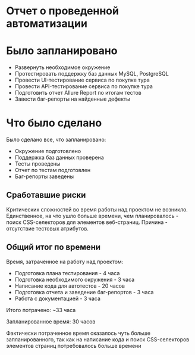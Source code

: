 # Отчет о проведенной автоматизации

# Было запланировано
- Развернуть необходимое окружение
- Протестировать поддержку баз данных MySQL, PostgreSQL
- Провести UI-тестирование сервиса по покупке тура
- Провести API-тестирование сервиса по покупке тура
- Подготовить отчет Allure Report по итогам тестов
- Завести баг-репорты на найденные дефекты

# Что было сделано

Было сделано все, что запланировано:

- Окружение подготовлено
- Поддержка баз данных проверена
- Тесты проведены
- Отчет по тестам подготовлен
- Баг-репорты заведены

## Сработавшие риски

Критических сложностей во время работы над проектом не возникло.
Единственное, на что ушло больше времени, чем планировалось - поиск CSS-селекторов для элементов веб-страниц.
Причина - отсутствие тестовых атрибутов.

## Общий итог по времени

Время, затраченное на работу над проектом:

- Подготовка плана тестирования - 4 часа
- Подготовка необходимого окружения - 3 часа
- Написание кода для автотестов - 20 часов
- Подготовка отчета и заведение баг-репортов - 3 часа
- Работа с документацией - 3 часа

Итого потрачено: ~33 часа

Запланированное время: 30 часов

Фактически потраченное время оказалось чуть больше запланированного, так как на написание кода и поиск CSS-селекторов элементов страниц потребовалось больше времени